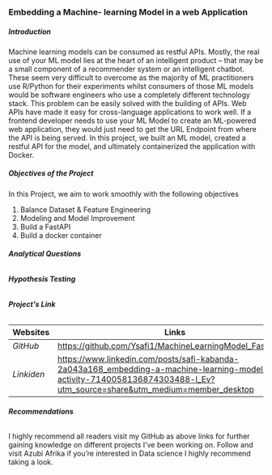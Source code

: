 ### Embedding a Machine- learning Model in a web Application
##### **Introduction**

Machine learning models can be consumed as restful APIs. Mostly, the real use of your ML model lies at the heart of an intelligent product – that may be a small component of a recommender system or an intelligent chatbot. These seem very difficult to overcome as the majority of ML practitioners use R/Python for their experiments whilst consumers of those ML models would be software engineers who use a completely different technology stack.
This problem can be easily solved with the building of APIs. Web APIs have made it easy for cross-language applications to work well. If a frontend developer needs to use your ML Model to create an ML-powered web application, they would just need to get the URL Endpoint from where the API is being served. 
In this project, we built an ML model, created a restful API for the model, and ultimately containerized the application with Docker.
 
##### **Objectives of the Project**

In this Project, we aim to work smoothly with the following objectives
1.	Balance Dataset & Feature Engineering
2.	Modeling and Model Improvement
3.	Build a FastAPI
4.	Build a docker container

###### **Analytical Questions**





###### **Hypothesis Testing**






###### **Project's Link**

| **Websites** | **Links** |
|------------|----------|
| *GitHub*  | https://github.com/Ysafi1/MachineLearningModel_FastAPI.git |
| *Linkiden* | https://www.linkedin.com/posts/safi-kabanda-2a043a168_embedding-a-machine-learning-model-in-a-activity-7140058136874303488-l_Ev?utm_source=share&utm_medium=member_desktop |

###### **Recommendations**

I highly recommend all readers visit my GitHub as above links for further gaining knowledge on different projects I’ve been working on.
Follow and visit Azubi Afrika if you’re interested in Data science I highly recommend taking a look.